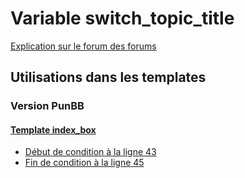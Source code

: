 # Variable switch_topic_title
[Explication sur le forum des forums](http://forum.forumactif.com/t294113-listing-des-variables#switch_topic_title)
## Utilisations dans les templates
### Version PunBB
#### [Template index_box](punbb/index_box.md)
* [Début de condition à la ligne 43](../punbb/index_box.tpl#L43)
* [Fin de condition à la ligne 45](../punbb/index_box.tpl#L45)
